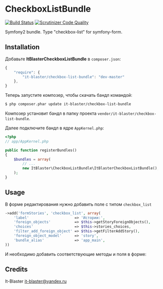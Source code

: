 CheckboxListBundle
====================

[![Build Status](https://scrutinizer-ci.com/g/it-blaster/checkbox-list-bundle/badges/build.png?b=master)](https://scrutinizer-ci.com/g/it-blaster/checkbox-list-bundle/build-status/master) [![Scrutinizer Code Quality](https://scrutinizer-ci.com/g/it-blaster/checkbox-list-bundle/badges/quality-score.png?b=master)](https://scrutinizer-ci.com/g/it-blaster/checkbox-list-bundle/?branch=master)

Symfony2 bundle. Type "checkbox-list" for symfony-form.

Installation
------------

Добавьте <b>ItBlasterCheckboxListBundle</b> в `composer.json`:

```js
{
    "require": {
        "it-blaster/checkbox-list-bundle": "dev-master"
	},
}
```

Теперь запустите композер, чтобы скачать бандл командой:

``` bash
$ php composer.phar update it-blaster/checkbox-list-bundle
```

Композер установит бандл в папку проекта `vendor/it-blaster/checkbox-list-bundle`.

Далее подключите бандл в ядре `AppKernel.php`:

``` php
<?php
// app/AppKernel.php

public function registerBundles()
{
    $bundles = array(
        // ...
        new ItBlaster\CheckboxListBundle\ItBlasterCheckboxListBundle(),
    );
}
```

Usage
-------
В форме редактирования нужно добавить поле с типом `checkbox_list`
``` php
->add('formStories', 'checkbox_list', array(
    'label'                     => 'Истории:',
    'foreign_objects'           => $this->getStoryForeignObjects(),
    'choices'                   => $this->stories_choices,
    'filter_add_foreign_object' => $this->getFilterAddStory(),
    'foreign_object_model'      => 'story',
    'bundle_alias'              => 'app_main',
))
```
И необходимо добавить соответствующие методы и поля в форме:


Credits
-------

It-Blaster <it-blaster@yandex.ru>